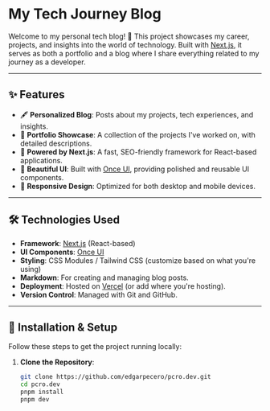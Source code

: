 # My Tech Journey Blog

Welcome to my personal tech blog! 🚀 This project showcases my career, projects, and insights into the world of technology. Built with [Next.js](https://nextjs.org/), it serves as both a portfolio and a blog where I share everything related to my journey as a developer.

---

## ✨ Features

- 🖋 **Personalized Blog**: Posts about my projects, tech experiences, and insights.
- 📂 **Portfolio Showcase**: A collection of the projects I've worked on, with detailed descriptions.
- 🚀 **Powered by Next.js**: A fast, SEO-friendly framework for React-based applications.
- 🎨 **Beautiful UI**: Built with [Once UI](https://once-ui.com/), providing polished and reusable UI components.
- 📱 **Responsive Design**: Optimized for both desktop and mobile devices.

---

## 🛠️ Technologies Used

- **Framework**: [Next.js](https://nextjs.org/) (React-based)
- **UI Components**: [Once UI](https://once-ui.com/)
- **Styling**: CSS Modules / Tailwind CSS (customize based on what you're using)
- **Markdown**: For creating and managing blog posts.
- **Deployment**: Hosted on [Vercel](https://vercel.com/) (or add where you're hosting).
- **Version Control**: Managed with Git and GitHub.

---

## 🚧 Installation & Setup

Follow these steps to get the project running locally:

1. **Clone the Repository**:
   ```bash
   git clone https://github.com/edgarpecero/pcro.dev.git
   cd pcro.dev
   pnpm install
   pnpm dev
